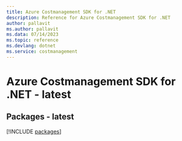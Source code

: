 ```yaml
---
title: Azure Costmanagement SDK for .NET
description: Reference for Azure Costmanagement SDK for .NET
author: pallavit
ms.author: pallavit
ms.data: 07/14/2023
ms.topic: reference
ms.devlang: dotnet
ms.service: costmanagement
---
```

# Azure Costmanagement SDK for .NET - latest
## Packages - latest
[!INCLUDE [packages](costmanagement-index.md)]